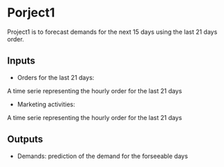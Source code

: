 # Porject1

Project1 is to forecast demands for the next 15 days using the last 21 days order.

## Inputs
* Orders for the last 21 days:

A time serie representing the hourly order for the last 21 days
* Marketing activities:

A time serie representing the hourly order for the last 21 days


## Outputs
* Demands: prediction of the demand for the forseeable days


